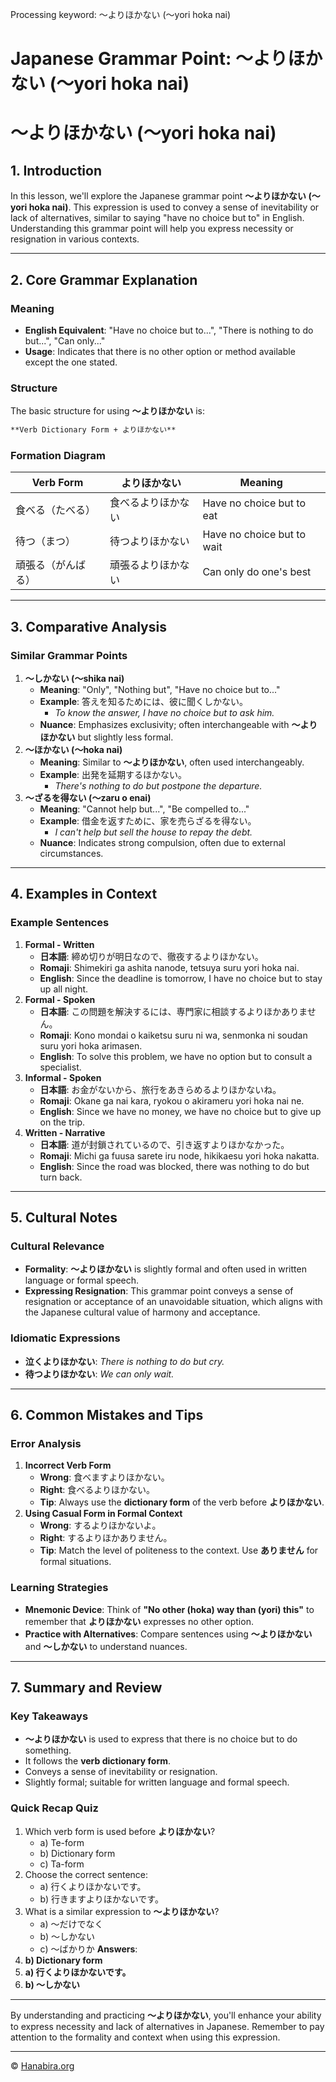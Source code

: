 Processing keyword: ～よりほかない (〜yori hoka nai)
# Japanese Grammar Point: ～よりほかない (〜yori hoka nai)
# ～よりほかない (〜yori hoka nai)
## 1. Introduction
In this lesson, we'll explore the Japanese grammar point **～よりほかない (〜yori hoka nai)**. This expression is used to convey a sense of inevitability or lack of alternatives, similar to saying "have no choice but to" in English. Understanding this grammar point will help you express necessity or resignation in various contexts.

---
## 2. Core Grammar Explanation
### Meaning
- **English Equivalent**: "Have no choice but to...", "There is nothing to do but...", "Can only..."
- **Usage**: Indicates that there is no other option or method available except the one stated.
### Structure
The basic structure for using **～よりほかない** is:
```markdown
**Verb Dictionary Form + よりほかない**
```
### Formation Diagram
| Verb Form            | よりほかない       | Meaning                        |
|----------------------|--------------------|--------------------------------|
| 食べる（たべる）      | 食べるよりほかない | Have no choice but to eat      |
| 待つ（まつ）          | 待つよりほかない   | Have no choice but to wait     |
| 頑張る（がんばる）    | 頑張るよりほかない | Can only do one's best         |
---
## 3. Comparative Analysis
### Similar Grammar Points
1. **～しかない (〜shika nai)**
   - **Meaning**: "Only", "Nothing but", "Have no choice but to..."
   - **Example**: 答えを知るためには、彼に聞くしかない。
     - *To know the answer, I have no choice but to ask him.*
   - **Nuance**: Emphasizes exclusivity; often interchangeable with **～よりほかない** but slightly less formal.
2. **～ほかない (〜hoka nai)**
   - **Meaning**: Similar to **～よりほかない**, often used interchangeably.
   - **Example**: 出発を延期するほかない。
     - *There's nothing to do but postpone the departure.*
3. **～ざるを得ない (〜zaru o enai)**
   - **Meaning**: "Cannot help but...", "Be compelled to..."
   - **Example**: 借金を返すために、家を売らざるを得ない。
     - *I can't help but sell the house to repay the debt.*
   - **Nuance**: Indicates strong compulsion, often due to external circumstances.
---
## 4. Examples in Context
### Example Sentences
1. **Formal - Written**
   - **日本語**: 締め切りが明日なので、徹夜するよりほかない。
   - **Romaji**: Shimekiri ga ashita nanode, tetsuya suru yori hoka nai.
   - **English**: Since the deadline is tomorrow, I have no choice but to stay up all night.
2. **Formal - Spoken**
   - **日本語**: この問題を解決するには、専門家に相談するよりほかありません。
   - **Romaji**: Kono mondai o kaiketsu suru ni wa, senmonka ni soudan suru yori hoka arimasen.
   - **English**: To solve this problem, we have no option but to consult a specialist.
3. **Informal - Spoken**
   - **日本語**: お金がないから、旅行をあきらめるよりほかないね。
   - **Romaji**: Okane ga nai kara, ryokou o akirameru yori hoka nai ne.
   - **English**: Since we have no money, we have no choice but to give up on the trip.
4. **Written - Narrative**
   - **日本語**: 道が封鎖されているので、引き返すよりほかなかった。
   - **Romaji**: Michi ga fuusa sarete iru node, hikikaesu yori hoka nakatta.
   - **English**: Since the road was blocked, there was nothing to do but turn back.
---
## 5. Cultural Notes
### Cultural Relevance
- **Formality**: **～よりほかない** is slightly formal and often used in written language or formal speech.
- **Expressing Resignation**: This grammar point conveys a sense of resignation or acceptance of an unavoidable situation, which aligns with the Japanese cultural value of harmony and acceptance.
### Idiomatic Expressions
- **泣くよりほかない**: *There is nothing to do but cry.*
- **待つよりほかない**: *We can only wait.*
---
## 6. Common Mistakes and Tips
### Error Analysis
1. **Incorrect Verb Form**
   - **Wrong**: 食べますよりほかない。
   - **Right**: 食べるよりほかない。
   - **Tip**: Always use the **dictionary form** of the verb before **よりほかない**.
2. **Using Casual Form in Formal Context**
   - **Wrong**: するよりほかないよ。
   - **Right**: するよりほかありません。
   - **Tip**: Match the level of politeness to the context. Use **ありません** for formal situations.
### Learning Strategies
- **Mnemonic Device**: Think of **"No other (hoka) way than (yori) this"** to remember that **よりほかない** expresses no other option.
- **Practice with Alternatives**: Compare sentences using **～よりほかない** and **～しかない** to understand nuances.
---
## 7. Summary and Review
### Key Takeaways
- **～よりほかない** is used to express that there is no choice but to do something.
- It follows the **verb dictionary form**.
- Conveys a sense of inevitability or resignation.
- Slightly formal; suitable for written language and formal speech.
### Quick Recap Quiz
1. Which verb form is used before **よりほかない**?
   - a) Te-form
   - b) Dictionary form
   - c) Ta-form
2. Choose the correct sentence:
   - a) 行くよりほかないです。
   - b) 行きますよりほかないです。
3. What is a similar expression to **～よりほかない**?
   - a) ～だけでなく
   - b) ～しかない
   - c) ～ばかりか
**Answers**:
1. **b) Dictionary form**
2. **a) 行くよりほかないです。**
3. **b) ～しかない**
---
By understanding and practicing **～よりほかない**, you'll enhance your ability to express necessity and lack of alternatives in Japanese. Remember to pay attention to the formality and context when using this expression.


---

© [Hanabira.org](https://hanabira.org)
